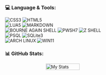 ### 💻 Language & Tools:
![CSS3](https://img.shields.io/badge/CSS-1572B6?style=flat-square&logo=css3&logoColor=eee)
![HTML5](https://img.shields.io/badge/HTML-E34F26?style=flat-square&logo=html5&logoColor=eee)\
![LUA5](https://img.shields.io/badge/LUA-2C2D72?style=flat-square&logo=lua&logoColor=eee)
![MARKDOWN](https://img.shields.io/badge/Markdown-000000?style=flat-square&logo=markdown&logoColor=eee)\
![BOURNE AGAIN SHELL](https://img.shields.io/badge/BASH-4EAA25?style=flat-square&logo=gnu-bash&logoColor=eee)
![PWSH7](https://img.shields.io/badge/Powershell-5391FE?style=flat-square&logo=powershell&logoColor=eee)
![Z SHELL](https://img.shields.io/badge/ZSH-F15A24?style=flat-square&logo=zsh&logoColor=eee)\
![PSQL](https://img.shields.io/badge/PostgreSQL-4169E1?style=flat-square&logo=postgresql&logoColor=eee)
![SQLite3](https://img.shields.io/badge/SQLite-003B57?style=flat-square&logo=sqlite&logoColor=eee)\
![ARCH LINUX](https://img.shields.io/badge/Arch%20Linux-1793D1?style=flat-square&logo=arch-linux&logoColor=eee)
![WIN11](https://img.shields.io/badge/Windows-0078D4?style=flat-square&logo=windows&logoColor=eee)

### 📊 GitHub Stats:
<p style="display: flex; justify-content: space-around;">
<img src="https://github-readme-stats.vercel.app/api?username=nongnampj42&hide=prs,contribs&theme=transparent&show_icons=true" alt="My Stats" width="47%">
<img src="https://github-readme-stats.vercel.app/api/top-langs/?username=nongnampj42&theme=transparent&layout=compact" alt="Languages Used" width="49%>
</p>